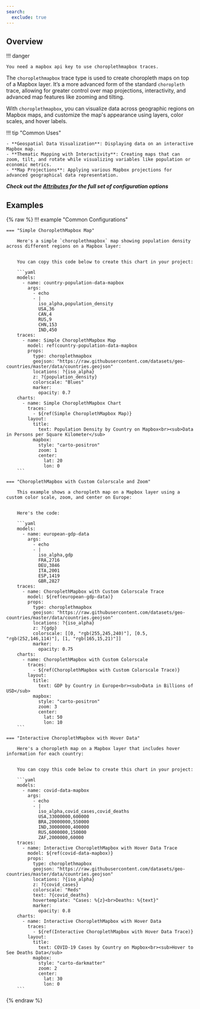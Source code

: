 ```yaml
---
search:
  exclude: true
---
```

<!--start-->
## Overview

!!! danger 
    
    You need a mapbox api key to use choroplethmapbox traces.

The `choroplethmapbox` trace type is used to create choropleth maps on top of a Mapbox layer. It’s a more advanced form of the standard `choropleth` trace, allowing for greater control over map projections, interactivity, and advanced map features like zooming and tilting.

With `choroplethmapbox`, you can visualize data across geographic regions on Mapbox maps, and customize the map's appearance using layers, color scales, and hover labels.

!!! tip "Common Uses"

    - **Geospatial Data Visualization**: Displaying data on an interactive Mapbox map.
    - **Thematic Mapping with Interactivity**: Creating maps that can zoom, tilt, and rotate while visualizing variables like population or economic metrics.
    - **Map Projections**: Applying various Mapbox projections for advanced geographical data representation.

_**Check out the [Attributes](../configuration/Trace/Props/ChoroplethMapbox/#attributes) for the full set of configuration options**_

## Examples

{% raw %}
!!! example "Common Configurations"

    === "Simple ChoroplethMapbox Map"

        Here's a simple `choroplethmapbox` map showing population density across different regions on a Mapbox layer:


        You can copy this code below to create this chart in your project:

        ```yaml
        models:
          - name: country-population-data-mapbox
            args:
              - echo
              - |
                iso_alpha,population_density
                USA,36
                CAN,4
                RUS,9
                CHN,153
                IND,450
        traces:
          - name: Simple ChoroplethMapbox Map
            model: ref(country-population-data-mapbox
            props:
              type: choroplethmapbox
              geojson: "https://raw.githubusercontent.com/datasets/geo-countries/master/data/countries.geojson"
              locations: ?{iso_alpha}
              z: ?{population_density}
              colorscale: "Blues"
              marker:
                opacity: 0.7
        charts:
          - name: Simple ChoroplethMapbox Chart
            traces:
              - ${ref(Simple ChoroplethMapbox Map)}
            layout:
              title:
                text: Population Density by Country on Mapbox<br><sub>Data in Persons per Square Kilometer</sub>
              mapbox:
                style: "carto-positron"
                zoom: 1
                center:
                  lat: 20
                  lon: 0
        ```

    === "ChoroplethMapbox with Custom Colorscale and Zoom"

        This example shows a choropleth map on a Mapbox layer using a custom color scale, zoom, and center on Europe:


        Here's the code:

        ```yaml
        models:
          - name: european-gdp-data
            args:
              - echo
              - |
                iso_alpha,gdp
                FRA,2716
                DEU,3846
                ITA,2001
                ESP,1419
                GBR,2827
        traces:
          - name: ChoroplethMapbox with Custom Colorscale Trace
            model: ${ref(european-gdp-data)}
            props:
              type: choroplethmapbox
              geojson: "https://raw.githubusercontent.com/datasets/geo-countries/master/data/countries.geojson"
              locations: ?{iso_alpha}
              z: ?{gdp}
              colorscale: [[0, "rgb(255,245,240)"], [0.5, "rgb(252,146,114)"], [1, "rgb(165,15,21)"]]
              marker:
                opacity: 0.75
        charts:
          - name: ChoroplethMapbox with Custom Colorscale
            traces:
              - ${ref(ChoroplethMapbox with Custom Colorscale Trace)}
            layout:
              title:
                text: GDP by Country in Europe<br><sub>Data in Billions of USD</sub>
              mapbox:
                style: "carto-positron"
                zoom: 3
                center:
                  lat: 50
                  lon: 10
        ```

    === "Interactive ChoroplethMapbox with Hover Data"

        Here's a choropleth map on a Mapbox layer that includes hover information for each country:


        You can copy this code below to create this chart in your project:

        ```yaml
        models:
          - name: covid-data-mapbox
            args:
              - echo
              - |
                iso_alpha,covid_cases,covid_deaths
                USA,33000000,600000
                BRA,20000000,550000
                IND,30000000,400000
                RUS,6000000,150000
                ZAF,2000000,60000
        traces:
          - name: Interactive ChoroplethMapbox with Hover Data Trace
            model: ${ref(covid-data-mapbox)}
            props:
              type: choroplethmapbox
              geojson: "https://raw.githubusercontent.com/datasets/geo-countries/master/data/countries.geojson"
              locations: ?{iso_alpha}
              z: ?{covid_cases}
              colorscale: "Reds"
              text: ?{covid_deaths}
              hovertemplate: "Cases: %{z}<br>Deaths: %{text}"
              marker:
                opacity: 0.8
        charts:
          - name: Interactive ChoroplethMapbox with Hover Data
            traces:
              - ${ref(Interactive ChoroplethMapbox with Hover Data Trace)}
            layout:
              title:
                text: COVID-19 Cases by Country on Mapbox<br><sub>Hover to See Deaths Data</sub>
              mapbox:
                style: "carto-darkmatter"
                zoom: 2
                center:
                  lat: 30
                  lon: 0
        ```

{% endraw %}
<!--end-->
